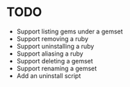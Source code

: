 # TODO

- Support listing gems under a gemset
- Support removing a ruby
- Support uninstalling a ruby
- Support aliasing a ruby
- Support deleting a gemset
- Support renaming a gemset
- Add an uninstall script
